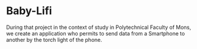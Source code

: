 # Baby-Lifi
During that project in the context of study in Polytechnical Faculty of Mons, we create an application who permits to send data from a Smartphone to another by the torch light of the phone. 
